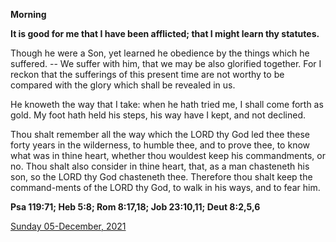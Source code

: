 **Morning**

**It is good for me that I have been afflicted; that I might learn thy statutes.**
 
Though he were a Son, yet learned he obedience by the things which he suffered. -- We suffer with him, that we may be also glorified together. For I reckon that the sufferings of this present time are not worthy to be compared with the glory which shall be revealed in us.
 
He knoweth the way that I take: when he hath tried me, I shall come forth as gold. My foot hath held his steps, his way have I kept, and not declined.
 
Thou shalt remember all the way which the LORD thy God led thee these forty years in the wilderness, to humble thee, and to prove thee, to know what was in thine heart, whether thou wouldest keep his commandments, or no. Thou shalt also consider in thine heart, that, as a man chasteneth his son, so the LORD thy God chasteneth thee. Therefore thou shalt keep the command-ments of the LORD thy God, to walk in his ways, and to fear him.  

**Psa 119:71; Heb 5:8; Rom 8:17,18; Job 23:10,11; Deut 8:2,5,6**

[Sunday 05-December, 2021](https://t.me/daily_light)
